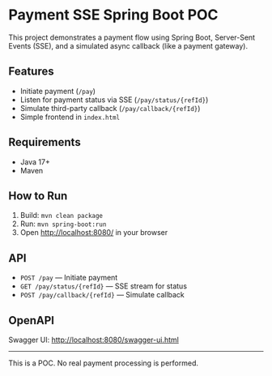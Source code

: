 # Payment SSE Spring Boot POC

This project demonstrates a payment flow using Spring Boot, Server-Sent Events (SSE), and a simulated async callback (like a payment gateway). 

## Features
- Initiate payment (`/pay`)
- Listen for payment status via SSE (`/pay/status/{refId}`)
- Simulate third-party callback (`/pay/callback/{refId}`)
- Simple frontend in `index.html`

## Requirements
- Java 17+
- Maven

## How to Run
1. Build: `mvn clean package`
2. Run: `mvn spring-boot:run`
3. Open [http://localhost:8080/](http://localhost:8080/) in your browser

## API
- `POST /pay` — Initiate payment
- `GET /pay/status/{refId}` — SSE stream for status
- `POST /pay/callback/{refId}` — Simulate callback

## OpenAPI
Swagger UI: [http://localhost:8080/swagger-ui.html](http://localhost:8080/swagger-ui.html)

---

This is a POC. No real payment processing is performed.
